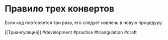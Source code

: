 # Правило трех конвертов

Если код повторяется три раза, его следует извлечь в новую процедуру.

[[Триангуляция]]
#development #practice #triangulation 
#draft